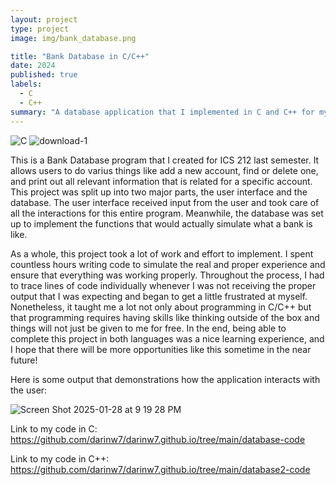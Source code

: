 ```yaml
---
layout: project
type: project
image: img/bank_database.png

title: "Bank Database in C/C++"
date: 2024
published: true
labels:
  - C
  - C++
summary: "A database application that I implemented in C and C++ for my ICS 212 Program Structure class."
---
```

![C](https://github.com/user-attachments/assets/7ac5afe7-9c99-4612-95af-f895472a6cf3)  ![download-1](https://github.com/user-attachments/assets/769b7317-6780-4c99-be78-e2f0bec133b5)


This is a Bank Database program that I created for ICS 212 last semester. It allows users to do varius things like add a new account, find or delete one, and print out all relevant information that is related for a specific account. This project was split up into two major parts, the user interface and the database. The user interface received input from the user and took care of all the interactions for this entire program. Meanwhile, the database was set up to implement the functions that would actually simulate what a bank is like.

As a whole, this project took a lot of work and effort to implement. I spent countless hours writing code to simulate the real and proper experience and ensure that everything was working properly. Throughout the process, I had to trace lines of code individually whenever I was not receiving the proper output that I was expecting and began to get a little frustrated at myself. Nonetheless, it taught me a lot not only about programming in C/C++ but that programming requires having skills like thinking outside of the box and things will not just be given to me for free. In the end, being able to complete this project in both languages was a nice learning experience, and I hope that there will be more opportunities like this sometime in the near future!

Here is some output that demonstrations how the application interacts with the user:


![Screen Shot 2025-01-28 at 9 19 28 PM](https://github.com/user-attachments/assets/5844fef4-89bd-41d9-b885-cc89e0d70af1)



Link to my code in C:
<https://github.com/darinw7/darinw7.github.io/tree/main/database-code>

Link to my code in C++:
<https://github.com/darinw7/darinw7.github.io/tree/main/database2-code>
